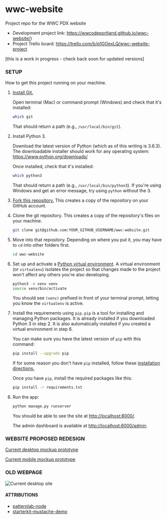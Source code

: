 # wwc-website
Project repo for the WWC PDX website 

* Development project link: https://wwcodeportland.github.io/wwc-website/)
* Project Trello board: https://trello.com/b/p1GOexLQ/wwc-website-project

[this is a work in progress - check back soon for updated versions]

### SETUP
How to get this project running on your machine.

1. [Install Git.](https://git-scm.com/book/en/v2/Getting-Started-Installing-Git)

    Open terminal (Mac) or command prompt (Windows) and check that it's installed:

    ```sh
    which git
    ```

    That should return a path (e.g., `/usr/local/bin/git`).

2. Install Python 3.

    Download the latest version of Python (which as of this writing is 3.6.3). The downloadable installer should work for any operating system: https://www.python.org/downloads/

    Once installed, check that it's installed:

    ```sh
    which python3
    ```

    That should return a path (e.g., `/usr/local/bin/python3`).
    If you're using Windows and get an error message, try using `python` without the 3.

3. [Fork this repository.](https://github.com/wwcodeportland/wwc-website#fork-destination-box) This creates a copy of the repository on your GitHub account.
        

4. Clone the git repository. This creates a copy of the repository's files on your machine. 

    ```sh
    git clone git@github.com:YOUR_GITHUB_USERNAME/wwc-website.git
    ```

5. Move into that repository. Depending on where you put it, you may have to `cd` into other folders first.

    ```sh
    cd wwc-website
    ```

6. Set up and activate a [Python virtual environment](https://docs.python.org/3/library/venv.html). A virtual environment (or `virtualenv`) isolates the project so that changes made to the project won't affect any others you're also developing.

    ```sh
    python3 -m venv venv
    source venv/bin/activate
    ```
    
    You should see `(venv)` prefixed in front of your terminal prompt, letting you know the `virtualenv` is active.


7. Install the requirements using `pip`. `pip` is a tool for installing and managing Python packages. It is already installed if you downloaded Python 3 in step 2. It is also automatically installed if you created a virtual environment in step 6. 

    You can make sure you have the latest version of `pip` with this command:

    ```sh
    pip install --upgrade pip
    ```
    If for some reason you don't have `pip` installed, follow these [installation directions.](https://pip.pypa.io/en/stable/installing/)

    Once you have `pip`, install the required packages like this:

    ```sh
    pip install -r requirements.txt
    ```
    
8. Run the app:

    ```sh
    python manage.py runserver
    ```

    You should be able to see the site at <http://localhost:8000/>.

    The admin dashboard is available at <http://localhost:8000/admin>.


### WEBSITE PROPOSED REDESIGN
[Current desktop mockup prototype](https://xd.adobe.com/view/e20a88af-fcee-441d-a2b5-2493744d2247/)

[Current mobile mockup prototype](https://xd.adobe.com/view/16d03437-a576-4108-969d-38c4a99804e7/)

### OLD WEBPAGE
![Current desktop site](/screenshots/WWCode-current-site.png)

#### ATTRIBUTIONS
* [patternlab-node](https://github.com/pattern-lab/patternlab-node)
* [starterkit-mustache-demo](https://github.com/pattern-lab/starterkit-mustache-demo)
